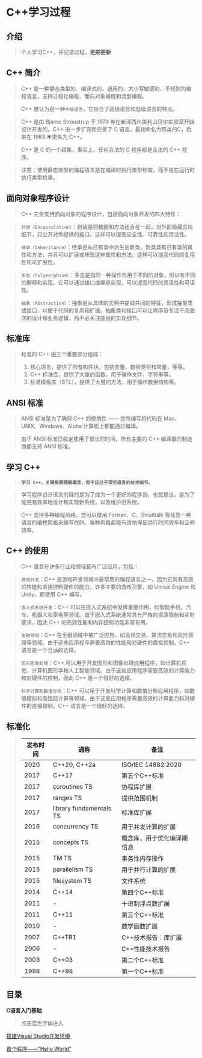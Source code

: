 # **C++学习过程**

## 介绍

> 个人学习C++，并记录过程，**~~定期更新~~**

## C++ 简介

> C++ 是一种静态类型的、编译式的、通用的、大小写敏感的、不规则的编程语言，支持过程化编程、面向对象编程和泛型编程。

> C++ 被认为是一种`中级语言`，它综合了高级语言和低级语言的特点。

> C++ 是由 Bjarne Stroustrup 于 1979 年在新泽西州美利山贝尔实验室开始设计开发的。C++ 进一步扩充和完善了 C 语言，最初命名为带类的C，后来在 1983 年更名为 C++。

> C++ 是 C 的一个超集，事实上，任何合法的 C 程序都是合法的 C++ 程序。

> 注意：使用静态类型的编程语言是在编译时执行类型检查，而不是在运行时执行类型检查。

## 面向对象程序设计

> C++ 完全支持面向对象的程序设计，包括面向对象开发的四大特性：

> `封装（Encapsulation）`：封装是将数据和方法组合在一起，对外部隐藏实现细节，只公开对外提供的接口。这样可以提高安全性、可靠性和灵活性。

> `继承（Inheritance）`：继承是从已有类中派生出新类，新类具有已有类的属性和方法，并且可以扩展或修改这些属性和方法。这样可以提高代码的复用性和可扩展性。

> `多态（Polymorphism）`：多态是指同一种操作作用于不同的对象，可以有不同的解释和实现。它可以通过接口或继承实现，可以提高代码的灵活性和可读性。

> `抽象（Abstraction）`：抽象是从具体的实例中提取共同的特征，形成抽象类或接口，以便于代码的复用和扩展。抽象类和接口可以让程序员专注于高层次的设计和业务逻辑，而不必关注底层的实现细节。

## 标准库

> 标准的 C++ 由三个重要部分组成：
> 
> 1. 核心语言，提供了所有构件块，包括变量、数据类型和常量，等等。
> 2. C++ 标准库，提供了大量的函数，用于操作文件、字符串等。
> 3. 标准模板库（STL），提供了大量的方法，用于操作数据结构等。

## ANSI 标准

> ANSI 标准是为了确保 C++ 的便携性 —— 您所编写的代码在 Mac、UNIX、Windows、Alpha 计算机上都能通过编译。

> 由于 ANSI 标准已稳定使用了很长的时间，所有主要的 C++ 编译器的制造商都支持 ANSI 标准。

## 学习 C++

> **`学习 C++，关键是要理解概念，而不应过于深究语言的技术细节。`**

> 学习程序设计语言的目的是为了成为一个更好的程序员，也就是说，是为了能更有效率地设计和实现新系统，以及维护旧系统。

> C++ 支持多种编程风格。您可以使用 Fortran、C、Smalltalk 等任意一种语言的编程风格来编写代码。每种风格都能有效地保证运行时间效率和空间效率。

## C++ 的使用

> C++ 语言在许多行业和领域都有广泛应用，包括：

> `游戏开发`：C++ 是游戏开发领域中最常用的编程语言之一，因为它具有高效的性能和直接控制硬件的能力。许多主要的游戏引擎，如 Unreal Engine 和 Unity，都使用 C++ 编写。

> `嵌入式系统开发`：C++ 可以在嵌入式系统中发挥重要作用，如智能手机、汽车、机器人和家电等领域。由于嵌入式系统通常具有严格的资源限制和实时要求，因此 C++ 的高效性能和内存控制功能非常有用。

> `金融领域`：C++ 在金融领域中被广泛应用，如高频交易、算法交易和风险管理等领域。由于这些应用程序需要高效的性能和对硬件的直接控制，C++ 语言是一个合适的选择。

> `图形图像处理`：C++ 可以用于开发图形和图像处理应用程序，如计算机视觉、计算机图形学和人工智能领域。由于这些应用程序需要高效的计算能力和对硬件的控制，因此 C++ 是一个很好的选择。

> `科学计算和数值分析`：C++ 可以用于开发科学计算和数值分析应用程序，如数值模拟和高性能计算等领域。由于这些应用程序需要高效的计算能力和对硬件的直接控制，C++ 语言是一个很好的选择。

## 标准化

> | 发布时间  | 通称                    | 备注                       |
> | ----     | -                       | -                         |
> | 2020     | C++20, C++2a            | ISO/IEC 14882:2020        |
> | 2017     | C++17                   | 第五个C++标准              |
> | 2017     | coroutines TS           | 协程库扩展                 |
> | 2017     | ranges TS               | 提供范围机制               |
> | 2017     | library fundamentals TS | 标准库扩展                 |
> | 2016     | concurrency TS          | 用于并发计算的扩展          |
> | 2015     | concepts TS             | 概念库，用于优化编译期信息   |
> | 2015     | TM TS                   | 事务性内存操作              |
> | 2015     | parallelism TS          | 用于并行计算的扩展          |
> | 2015     | filesystem TS           | 文件系统                   |
> | 2014     | C++14                   | 第四个C++标准              |
> | 2011     | -                       | 十进制浮点数扩展           |
> | 2011     | C++11                   | 第三个C++标准              |
> | 2010     | -                       | 数学函数扩展               |
> | 2007     | C++TR1                  | C++技术报告：库扩展        |
> | 2006     | -                       | C++性能技术报告            |
> | 2003     | C++03                   | 第二个C++标准              |
> | 1998     | C++98                   | 第一个C++标准              |

## 目录

**C语言入门基础**

> 点击蓝色字体进入

[搭建Visual Studio开发环境](https://github.com/GuangYu-yu/Learn-C-language-from-scratch/blob/main/%E7%9B%AE%E5%BD%95%E6%96%87%E4%BB%B6/%E6%90%AD%E5%BB%BAVisual%20Studio%E5%BC%80%E5%8F%91%E7%8E%AF%E5%A2%83.md)

[首个程序——“Hello World”](https://)
